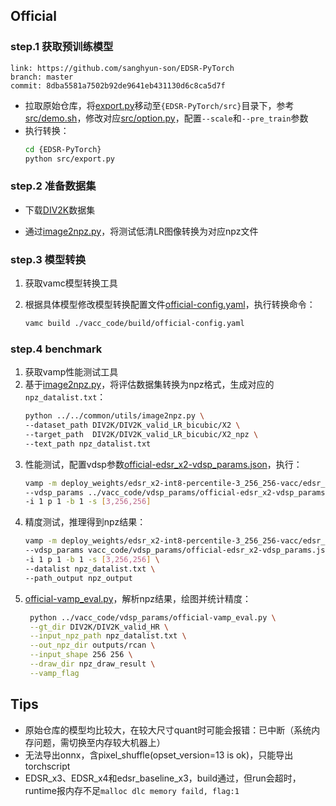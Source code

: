 ## Official

### step.1 获取预训练模型

```
link: https://github.com/sanghyun-son/EDSR-PyTorch
branch: master
commit: 8dba5581a7502b92de9641eb431130d6c8ca5d7f
```
- 拉取原始仓库，将[export.py](./official/export.py)移动至`{EDSR-PyTorch/src}`目录下，参考[src/demo.sh](https://github.com/sanghyun-son/EDSR-PyTorch/blob/master/src/demo.sh)，修改对应[src/option.py](https://github.com/sanghyun-son/EDSR-PyTorch/blob/master/src/option.py)，配置`--scale`和`--pre_train`参数
- 执行转换：
    ```bash
    cd {EDSR-PyTorch}
    python src/export.py
    ```

### step.2 准备数据集
- 下载[DIV2K](https://data.vision.ee.ethz.ch/cvl/DIV2K/)数据集

- 通过[image2npz.py](../../common/utils/image2npz.py)，将测试低清LR图像转换为对应npz文件




### step.3 模型转换
1. 获取vamc模型转换工具


2. 根据具体模型修改模型转换配置文件[official-config.yaml](../vacc_code/build/official-config.yaml)，执行转换命令：
    ```bash
    vamc build ./vacc_code/build/official-config.yaml
    ```
### step.4 benchmark

1. 获取vamp性能测试工具
2. 基于[image2npz.py](../../common/utils/image2npz.py)，将评估数据集转换为npz格式，生成对应的`npz_datalist.txt`：
    ```bash
    python ../../common/utils/image2npz.py \
    --dataset_path DIV2K/DIV2K_valid_LR_bicubic/X2 \
    --target_path  DIV2K/DIV2K_valid_LR_bicubic/X2_npz \
    --text_path npz_datalist.txt
    ```
3. 性能测试，配置vdsp参数[official-edsr_x2-vdsp_params.json](../vacc_code/vdsp_params/official-edsr_x2-vdsp_params.json)，执行：
    ```bash
    vamp -m deploy_weights/edsr_x2-int8-percentile-3_256_256-vacc/edsr_x2 \
    --vdsp_params ../vacc_code/vdsp_params/official-edsr_x2-vdsp_params.json \
    -i 1 p 1 -b 1 -s [3,256,256]
    ```
4. 精度测试，推理得到npz结果：
    ```bash
    vamp -m deploy_weights/edsr_x2-int8-percentile-3_256_256-vacc/edsr_x2 \
    --vdsp_params vacc_code/vdsp_params/official-edsr_x2-vdsp_params.json \
    -i 1 p 1 -b 1 -s [3,256,256] \
    --datalist npz_datalist.txt \
    --path_output npz_output
    ```
5. [official-vamp_eval.py](../vacc_code/vdsp_params/official-vamp_eval.py)，解析npz结果，绘图并统计精度：
   ```bash
    python ../vacc_code/vdsp_params/official-vamp_eval.py \
    --gt_dir DIV2K/DIV2K_valid_HR \
    --input_npz_path npz_datalist.txt \
    --out_npz_dir outputs/rcan \
    --input_shape 256 256 \
    --draw_dir npz_draw_result \
    --vamp_flag
   ```


## Tips
- 原始仓库的模型均比较大，在较大尺寸quant时可能会报错：已中断（系统内存问题，需切换至内存较大机器上）
- 无法导出onnx，含pixel_shuffle(opset_version=13 is ok)，只能导出torchscript
- EDSR_x3、EDSR_x4和edsr_baseline_x3，build通过，但run会超时，runtime报内存不足`malloc dlc memory faild, flag:1`
